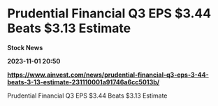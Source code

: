 # Prudential Financial Q3 EPS $3.44 Beats $3.13 Estimate
**Stock News**

**2023-11-01 20:50**

**https://www.ainvest.com/news/prudential-financial-q3-eps-3-44-beats-3-13-estimate-231110001a91746a6cc5013b/**

Prudential Financial Q3 EPS $3.44 Beats $3.13 Estimate